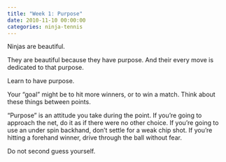 ```yaml
---
title: "Week 1: Purpose"
date: 2010-11-10 00:00:00
categories: ninja-tennis
---
```


Ninjas are beautiful.

They are beautiful because they have purpose. And their every move is dedicated to that purpose.

Learn to have purpose.

Your “goal” might be to hit more winners, or to win a match. Think about these things between points.

“Purpose” is an attitude you take during the point. If you’re going to approach the net, do it as if there were no other choice. If you’re going to use an under spin backhand, don’t settle for a weak chip shot. If you’re hitting a forehand winner, drive through the ball without fear.

Do not second guess yourself.
